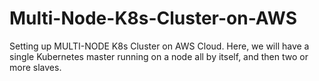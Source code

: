 # Multi-Node-K8s-Cluster-on-AWS
Setting up MULTI-NODE K8s Cluster on AWS Cloud. Here, we will have a single Kubernetes master running on a node all by itself, and then two or more slaves. 
